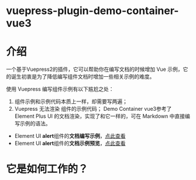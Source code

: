 # vuepress-plugin-demo-container-vue3
# 介绍
一个基于Vuepress2的插件，它可以帮助你在编写文档的时候增加 Vue 示例，它的诞生初衷是为了降低编写组件文档时增加一些相关示例的难度。

使用 Vuepress 编写组件示例有以下尴尬之处：
1. 组件示例和示例代码本质上一样，却需要写两遍；
2. Vuepress 无法渲染  组件的示例代码；
Demo Container vue3参考了 Element Plus UI 的文档渲染，实现了和它一样的，可在 Markdown 中直接编写示例的语法。
* Element UI **alert**组件的**文档编写示例**，[点此查看](https://github.com/element-plus/element-plus/blob/dev/docs/en-US/component/alert.md)
* Element UI **alert**组件的**文档示例预览**，[点此查看](https://element-plus.gitee.io/zh-CN/component/alert.html)

# 它是如何工作的？
